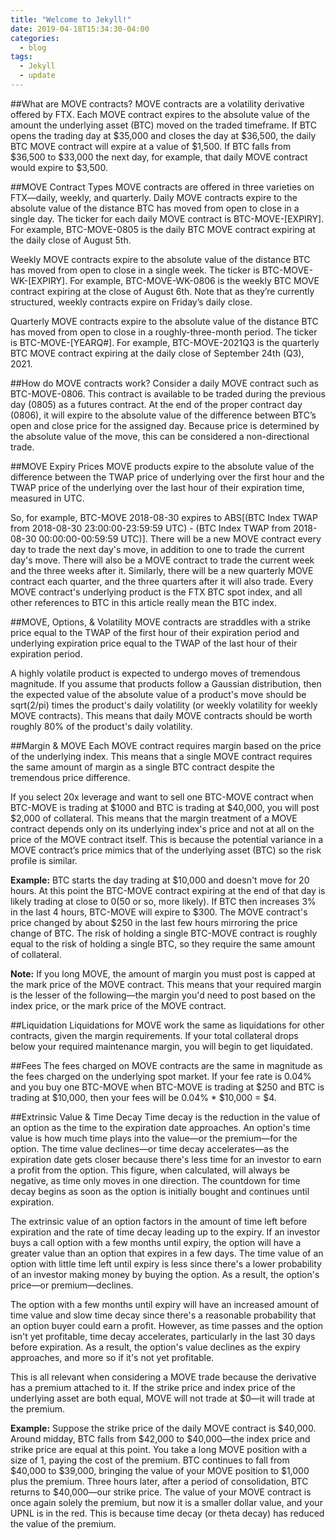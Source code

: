 ```yaml
---
title: "Welcome to Jekyll!"
date: 2019-04-18T15:34:30-04:00
categories:
  - blog
tags:
  - Jekyll
  - update
---
```


##What are MOVE contracts?
MOVE contracts are a volatility derivative offered by FTX.  Each MOVE contract expires to the absolute value of the amount the underlying asset (BTC) moved on the traded timeframe.  If BTC opens the trading day at $35,000 and closes the day at $36,500, the daily BTC MOVE contract will expire at a value of $1,500.  If BTC falls from $36,500 to $33,000 the next day, for example, that daily MOVE contract would expire to $3,500.

##MOVE Contract Types
MOVE contracts are offered in three varieties on FTX—daily, weekly, and quarterly.
Daily MOVE contracts expire to the absolute value of the distance BTC has moved from open to close in a single day.  The ticker for each daily MOVE contract is BTC-MOVE-[EXPIRY].  For example, BTC-MOVE-0805 is the daily BTC MOVE contract expiring at the daily close of August 5th. 

Weekly MOVE contracts expire to the absolute value of the distance BTC has moved from open to close in a single week. The ticker is BTC-MOVE-WK-[EXPIRY]. For example, BTC-MOVE-WK-0806 is the weekly BTC MOVE contract expiring at the close of August 6th.  Note that as they’re currently structured, weekly contracts expire on Friday’s daily close.  

Quarterly MOVE contracts expire to the absolute value of the distance BTC has moved from open to close in a roughly-three-month period. The ticker is BTC-MOVE-[YEARQ#].  For example, BTC-MOVE-2021Q3 is the quarterly BTC MOVE contract expiring at the daily close of September 24th (Q3), 2021.  

##How do MOVE contracts work?
Consider a daily MOVE contract such as BTC-MOVE-0806. This contract is available to be traded during the previous day (0805) as a futures contract.  At the end of the proper contract day (0806), it will expire to the absolute value of the difference between BTC’s open and close price for the assigned day.  Because price is determined by the absolute value of the move, this can be considered a non-directional trade.  

##MOVE Expiry Prices
MOVE products expire to the absolute value of the difference between the TWAP price of underlying over the first hour and the TWAP price of the underlying over the last hour of their expiration time, measured in UTC.

So, for example, BTC-MOVE 2018-08-30 expires to ABS[(BTC Index TWAP from 2018-08-30 23:00:00-23:59:59 UTC) - (BTC Index TWAP from 2018-08-30 00:00:00-00:59:59 UTC)].
There will be a new MOVE contract every day to trade the next day's move, in addition to one to trade the current day's move.  There will also be a MOVE contract to trade the current week and the three weeks after it.  Similarly, there will be a new quarterly MOVE contract each quarter, and the three quarters after it will also trade. Every MOVE contract's underlying product is the FTX BTC spot index, and all other references to BTC in this article really mean the BTC index.

##MOVE, Options, & Volatility
MOVE contracts are straddles with a strike price equal to the TWAP of the first hour of their expiration period and underlying expiration price equal to the TWAP of the last hour of their expiration period.

A highly volatile product is expected to undergo moves of tremendous magnitude.  If you assume that products follow a Gaussian distribution, then the expected value of the absolute value of a product's move should be sqrt(2/pi) times the product's daily volatility (or weekly volatility for weekly MOVE contracts).  This means that daily MOVE contracts should be worth roughly 80% of the product's daily volatility.

##Margin & MOVE
Each MOVE contract requires margin based on the price of the underlying index.  This means that a single MOVE contract requires the same amount of margin as a single BTC contract despite the tremendous price difference.

If you select 20x leverage and want to sell one BTC-MOVE contract when BTC-MOVE is trading at $1000 and BTC is trading at $40,000, you will post $2,000 of collateral.  This means that the margin treatment of a MOVE contract depends only on its underlying index's price and not at all on the price of the MOVE contract itself.
This is because the potential variance in a MOVE contract’s price mimics that of the underlying asset (BTC) so the risk profile is similar.  

**Example:** BTC starts the day trading at $10,000 and doesn't move for 20 hours.  At this point the BTC-MOVE contract expiring at the end of that day is likely trading at close to $0 ($50 or so, more likely).  If BTC then increases 3% in the last 4 hours, BTC-MOVE will expire to $300.  The MOVE contract's price changed by about $250 in the last few hours mirroring the price change of BTC.  The risk of holding a single BTC-MOVE contract is roughly equal to the risk of holding a single BTC, so they require the same amount of collateral.

**Note:** If you long MOVE, the amount of margin you must post is capped at the mark price of the MOVE contract.  This means that your required margin is the lesser of the following—the margin you'd need to post based on the index price, or the mark price of the MOVE contract.

##Liquidation
Liquidations for MOVE work the same as liquidations for other contracts, given the margin requirements.  If your total collateral drops below your required maintenance margin, you will begin to get liquidated.

##Fees
The fees charged on MOVE contracts are the same in magnitude as the fees charged on the underlying spot market.  If your fee rate is 0.04% and you buy one BTC-MOVE when BTC-MOVE is trading at $250 and BTC is trading at $10,000, then your fees will be 0.04% * $10,000 = $4. 

##Extrinsic Value & Time Decay
 Time decay is the reduction in the value of an option as the time to the expiration date approaches. An option's time value is how much time plays into the value—or the premium—for the option. The time value declines—or time decay accelerates—as the expiration date gets closer because there's less time for an investor to earn a profit from the option.
This figure, when calculated, will always be negative, as time only moves in one direction. The countdown for time decay begins as soon as the option is initially bought and continues until expiration. 

The extrinsic value of an option factors in the amount of time left before expiration and the rate of time decay leading up to the expiry. If an investor buys a call option with a few months until expiry, the option will have a greater value than an option that expires in a few days. The time value of an option with little time left until expiry is less since there's a lower probability of an investor making money by buying the option. As a result, the option's price—or premium—declines. 

The option with a few months until expiry will have an increased amount of time value and slow time decay since there's a reasonable probability that an option buyer could earn a profit. However, as time passes and the option isn't yet profitable, time decay accelerates, particularly in the last 30 days before expiration. As a result, the option's value declines as the expiry approaches, and more so if it's not yet profitable.

This is all relevant when considering a MOVE trade because the derivative has a premium attached to it.  If the strike price and index price of the underlying asset are both equal, MOVE will not trade at $0—it will trade at the premium.  

**Example:** Suppose the strike price of the daily MOVE contract is $40,000.  Around midday, BTC falls from $42,000 to $40,000—the index price and strike price are equal at this point.  You take a long MOVE position with a size of 1, paying the cost of the premium.  BTC continues to fall from $40,000 to $39,000, bringing the value of your MOVE position to $1,000 plus the premium.  Three hours later, after a period of consolidation, BTC returns to $40,000—our strike price.  The value of your MOVE contract is once again solely the premium, but now it is a smaller dollar value, and your UPNL is in the red.  This is because time decay (or theta decay) has reduced the value of the premium. 
